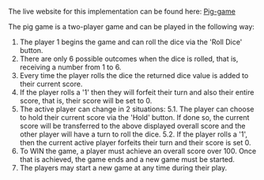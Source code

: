 The live website for this implementation can be found here: [Pig-game](https://pig-game-rishabh.netlify.app/)

The pig game is a two-player game and can be played in the following way:

1. The player 1 begins the game and can roll the dice via the 'Roll Dice' button.
2. There are only 6 possible outcomes when the dice is rolled, that is, receiving a number from 1 to 6.
3. Every time the player rolls the dice the returned dice value is added to their current score.
4. If the player rolls a '1' then they will forfeit their turn and also their entire score, that is, their score will be set to 0.
5. The active player can change in 2 situations:
   5.1. The player can choose to hold their current score via the 'Hold' button. If done so, the current score will be transferred to the above displayed overall score and the other player will have a turn to roll the dice.
   5.2. If the player rolls a '1', then the current active player forfeits their turn and their score is set 0.
6. To WIN the game, a player must achieve an overall score over 100. Once that is achieved, the game ends and a new game must be started.
7. The players may start a new game at any time during their play.
